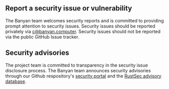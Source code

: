 ## Report a security issue or vulnerability

The Banyan team welcomes security reports and is committed to
providing prompt attention to security issues. Security issues should be
reported privately via [c@banyan.computer][support-email]. Security issues should
not be reported via the public GitHub Issue tracker.

## Security advisories

The project team is committed to transparency in the security issue disclosure
process. The Banyan team announces security advisories through our
Github respository's [security portal][sec-advisories] and the
[RustSec advisory database][rustsec-db].

[rustsec-db]: https://github.com/RustSec/advisory-db
[sec-advisories]: https://github.com/banyancomputer/dataprep/security/advisories
[support-email]: mailto:c@banyan.computer
